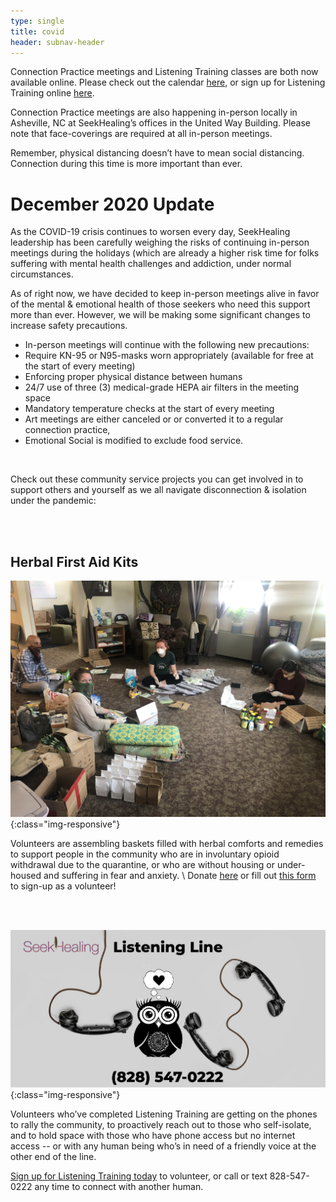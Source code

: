 ```yaml
---
type: single
title: covid
header: subnav-header
---
```


Connection Practice meetings and Listening Training classes are both now available online. Please check out the calendar [here](/calendar/), or sign up for Listening Training online [here](/listening-training/).

Connection Practice meetings are also happening in-person locally in Asheville, NC at SeekHealing’s offices in the United Way Building. Please note that face-coverings are required at all in-person meetings.

Remember, physical distancing doesn’t have to mean social distancing. Connection during this time is more important than ever.

# **December 2020 Update**

As the COVID-19 crisis continues to worsen every day, SeekHealing leadership has been carefully weighing the risks of continuing
in-person meetings during the holidays (which are already a higher risk time for folks suffering with mental health challenges
and addiction, under normal circumstances.

As of right now, we have decided to keep in-person meetings alive in favor of the mental & emotional health of those seekers who
need this support more than ever. However, we will be making some significant changes to increase safety precautions.

* In-person meetings will continue with the following new precautions:
* Require KN-95 or N95-masks worn appropriately (available for free at the start of every meeting)
* Enforcing proper physical distance between humans
* 24/7 use of three (3) medical-grade HEPA air filters in the meeting space
* Mandatory temperature checks at the start of every meeting
* Art meetings are either canceled or or converted it to a regular connection practice,
* Emotional Social is modified to exclude food service.

<br>

Check out these community service projects you can get involved in to support others and yourself as we all navigate disconnection & isolation under the pandemic:

<br>

<br>

## **Herbal First Aid Kits**

![Herbal First Aid Kits](/assets/images/herbal-first-aid-5.jpg){:class="img-responsive"}

Volunteers are assembling baskets filled with herbal comforts and remedies to support people in the community who are in involuntary opioid withdrawal due to the quarantine, or who are without housing or under-housed and suffering in fear and anxiety. \\
Donate [here](https://secure.givelively.org/donate/seekhealing/herbal-first-aid-kits) or fill out [this form](https://form.jotform.com/200375804511043) to sign-up as a volunteer!

<br>

<br>

![Listening Line](/assets/images/covid-listening-line.png){:class="img-responsive"}

Volunteers who’ve completed Listening Training are getting on the phones to rally the community, to proactively reach out to those who self-isolate, and to hold space with those who have phone access but no internet access -- or with any human being who’s in need of a friendly voice at the other end of the line.

[Sign up for Listening Training today](/listening-training/) to volunteer, or call or text 828-547-0222 any time to connect with another human.
